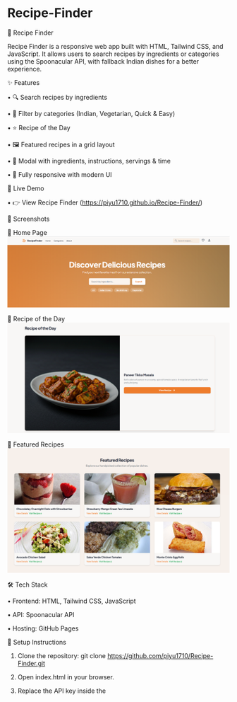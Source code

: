 # Recipe-Finder
🍴 Recipe Finder 

Recipe Finder is a responsive web app built with HTML, Tailwind CSS, and JavaScript.
It allows users to search recipes by ingredients or categories using the Spoonacular API,
with fallback Indian dishes for a better experience.

✨ Features

• 🔍 Search recipes by ingredients

• 📂 Filter by categories (Indian, Vegetarian, Quick & Easy)

• ⭐ Recipe of the Day

• 🖼️ Featured recipes in a grid layout

• 📑 Modal with ingredients, instructions, servings & time

• 📱 Fully responsive with modern UI

🚀 Live Demo

• 👉 View Recipe Finder (https://piyu1710.github.io/Recipe-Finder/)

📸 Screenshots

🔹 Home Page
![Home Page](Screenshot%202025-09-21%20145438.png)

🔹 Recipe of the Day
![Recipe of the Day](Screenshot%202025-09-21%20145503.png)

🔹 Featured Recipes
![Featured Recipes](Screenshot%202025-09-21%20145519.png)


🛠️ Tech Stack

• Frontend: HTML, Tailwind CSS, JavaScript

• API: Spoonacular API

• Hosting: GitHub Pages


📌 Setup Instructions

1. Clone the repository:
   git clone https://github.com/piyu1710/Recipe-Finder.git
   
2. Open index.html in your browser.

3. Replace the API key inside the <script> with your own Spoonacular API key (if you want live recipes)
